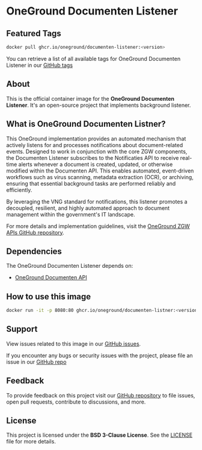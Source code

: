 # OneGround Documenten Listener

## Featured Tags

 ```bash
 docker pull ghcr.io/oneground/documenten-listener:<version>
 ```

You can retrieve a list of all available tags for OneGround Documenten Listener in our [GitHub tags](https://github.com/OneGround/ZGW-APIs/tags)

## About

This is the official container image for the **OneGround Documenten Listener**. It's an open-source project that implements background listener.

## What is OneGround Documenten Listner?

This OneGround implementation provides an automated mechanism that actively listens for and processes notifications about document-related events. Designed to work in conjunction with the core ZGW components, the Documenten Listener subscribes to the Notificaties API to receive real-time alerts whenever a document is created, updated, or otherwise modified within the Documenten API. This enables automated, event-driven workflows such as virus scanning, metadata extraction (OCR), or archiving, ensuring that essential background tasks are performed reliably and efficiently.

By leveraging the VNG standard for notifications, this listener promotes a decoupled, resilient, and highly automated approach to document management within the government's IT landscape.

For more details and implementation guidelines, visit the [OneGround ZGW APIs GitHub repository](https://github.com/OneGround/ZGW-APIs).

## Dependencies

The OneGround Documenten Listener depends on:

- [OneGround Documenten API](https://github.com/OneGround/ZGW-APIs/pkgs/container/documenten-api)

## How to use this image

```bash
docker run -it -p 8080:80 ghcr.io/oneground/documenten-listner:<version>
```

## Support

View issues related to this image in our [GitHub issues](https://github.com/OneGround/ZGW-APIs/issues).

If you encounter any bugs or security issues with the project, please file an issue in our [GitHub repo](https://github.com/OneGround/ZGW-APIs/issues/new/choose)

## Feedback

To provide feedback on this project visit our [GitHub repository](https://github.com/OneGround/ZGW-APIs) to file issues, open pull requests, contribute to discussions, and more.

## License

This project is licensed under the **BSD 3-Clause License**. See the [LICENSE](https://github.com/OneGround/ZGW-APIs/blob/main/LICENSE) file for more details.
